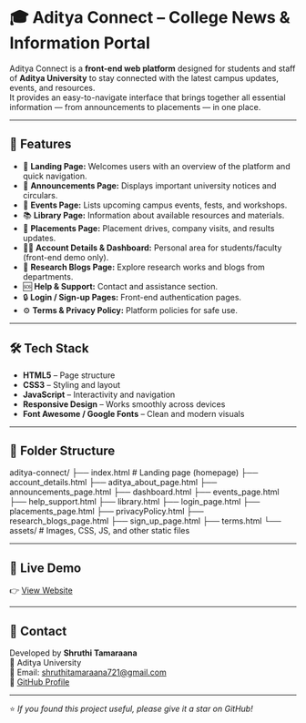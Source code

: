 # 🎓 Aditya Connect – College News & Information Portal

Aditya Connect is a **front-end web platform** designed for students and staff of **Aditya University** to stay connected with the latest campus updates, events, and resources.  
It provides an easy-to-navigate interface that brings together all essential information — from announcements to placements — in one place.

---

## 🌟 Features

- 🏫 **Landing Page:** Welcomes users with an overview of the platform and quick navigation.
- 📢 **Announcements Page:** Displays important university notices and circulars.
- 📅 **Events Page:** Lists upcoming campus events, fests, and workshops.
- 📚 **Library Page:** Information about available resources and materials.
- 💼 **Placements Page:** Placement drives, company visits, and results updates.
- 🧑‍💻 **Account Details & Dashboard:** Personal area for students/faculty (front-end demo only).
- 📰 **Research Blogs Page:** Explore research works and blogs from departments.
- 🆘 **Help & Support:** Contact and assistance section.
- 🔒 **Login / Sign-up Pages:** Front-end authentication pages.
- ⚙️ **Terms & Privacy Policy:** Platform policies for safe use.

---

## 🛠️ Tech Stack

- **HTML5** – Page structure  
- **CSS3** – Styling and layout  
- **JavaScript** – Interactivity and navigation  
- **Responsive Design** – Works smoothly across devices  
- **Font Awesome / Google Fonts** – Clean and modern visuals  

---

## 📂 Folder Structure

aditya-connect/
├── index.html # Landing page (homepage)
├── account_details.html
├── aditya_about_page.html
├── announcements_page.html
├── dashboard.html
├── events_page.html
├── help_support.html
├── library.html
├── login_page.html
├── placements_page.html
├── privacyPolicy.html
├── research_blogs_page.html
├── sign_up_page.html
├── terms.html
└── assets/ # Images, CSS, JS, and other static files


---

## 🚀 Live Demo

👉 [View Website](https://shruthitamaraana.github.io/Aditya_connect/)



---

## 📧 Contact

Developed by **Shruthi Tamaraana**  
📍 Aditya University  
📩 Email: shruthitamaraana721@gmail.com  
🔗 [GitHub Profile](https://github.com/shruthitamaraana)

---

⭐ *If you found this project useful, please give it a star on GitHub!*
